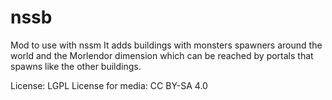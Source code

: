 # nssb
Mod to use with nssm
It adds buildings with monsters spawners around the world and the Morlendor dimension which can be reached by portals that spawns like the other buildings.

License: LGPL
License for media: CC BY-SA 4.0


